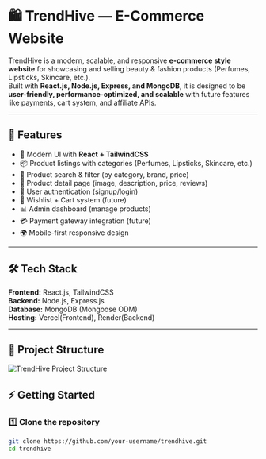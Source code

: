 # 🛍️ TrendHive — E-Commerce Website

TrendHive is a modern, scalable, and responsive **e-commerce style website** for showcasing and selling beauty & fashion products (Perfumes, Lipsticks, Skincare, etc.).  
Built with **React.js, Node.js, Express, and MongoDB**, it is designed to be **user-friendly, performance-optimized, and scalable** with future features like payments, cart system, and affiliate APIs.

---

## 🚀 Features
- 🎨 Modern UI with **React + TailwindCSS**
- 📦 Product listings with categories (Perfumes, Lipsticks, Skincare, etc.)
- 🔎 Product search & filter (by category, brand, price)
- 📝 Product detail page (image, description, price, reviews)
- 👤 User authentication (signup/login)
- 🛒 Wishlist + Cart system (future)
- 📊 Admin dashboard (manage products)
- 💳 Payment gateway integration (future)
- 🌍 Mobile-first responsive design

---

## 🛠️ Tech Stack
**Frontend:** React.js, TailwindCSS  
**Backend:** Node.js, Express.js  
**Database:** MongoDB (Mongoose ODM)  
**Hosting:** Vercel(Frontend), Render(Backend)  

---

## 📂 Project Structure
![TrendHive Project Structure](https://github.com/your-username/your-repo-name/blob/main/path/to/your/image.png)


## ⚡ Getting Started

### 1️⃣ Clone the repository
```bash
git clone https://github.com/your-username/trendhive.git
cd trendhive

